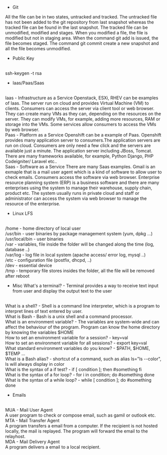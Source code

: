 * Git

All the file can be in two states, untracked and tracked. The untracked file has not been added to the git repository from last snapshot whereas the tracked file can be found in the last snapshot. The tracked file can be unmodified, modified and stages. When you modified a file, the file is modified but not in staging area. When the command git add is issued, the file becomes staged. The command git commit create a new snapshot and all the file becomes unmodified.

* Public Key
<br />
ssh-keygen -t rsa

* Iaas/Paas/Saas
<br />
Iaas - Infrastructure as a Service
Openstack, ESXi, RHEV can be examples of Iaas. The server run on cloud and provides Virtual Machine (VM) to clients. Consumers can access the server via client tool or web browser. They can create many VMs as they can, depending on the resources on the server. They can modify VMs, for example, adding more resources, RAM or storage into the VMs. Some services allow consumers to access the VMs by web browser.
<br />
Paas - Platform as a Service
Openshift can be a example of Paas. Openshift provides many application server to consumers.The application servers are run on cloud. Consumers are only need a few click and the servers are available just a minute. The application server including JBoss, Tomcat. There are many frameworks available, for example, Python Django, PHP Codeigniter/ Laravel etc.. 
<br />
Saas - Software as a Service
There are many Saas examples. Gmail is an exmaple that is a mail user agent which is a kind of software to allow user to check emails. Consumers access the software via web browser. Enterprise resource planning system (ERP) is a business software and there are many enterprises using the system to manage their warehouse, supply chain, product etc. The system usually runs in private cloud and staff or administrator can access the system via web browser to manage the resource of the enterprise.

* Linux LFS
<br />
/home 		- home directory of local user
<br />
/usr/bin	- user binaries by package management system (yum, dpkg ...)
<br />
/usr/local/bin	- user binaries
<br />
/var		- variables, file inside the folder will be changed along the time (log, database ..)
<br />
/var/log	- log file in local system (apache access/ error log, mysql ..)
<br />
/etc		- configuration file (postfix, dhcpd, ..)
<br />
/dev		- essential device
<br />
/tmp		- temporary file stores insides the folder, all the file will be removed after reboot

* Misc
What's a terminal?	- Terminal provides a way to receive text input from user and display the output text to the user
<br />
What is a shell? 	- Shell is a command line interpreter, which is a program to interpret lines of text entered by user.
<br />
What is Bash		- Bash is a unix shell and a command processor. 
<br />
What is an environment variable? 	- The variables are system-wide and can affect the behaviour of the program. Program can know the home directory by knowing the variables $HOME
<br />
How to set an environment variable for a session?	- key=val
<br />
How to set an environment variable for all sessions?	- export key=val
<br />
What standard environment variables do you know?	- $PATH, $HOME, $TEMP ...
<br />
What is a Bash alias?	- shortcut of a command, such as alias ls="ls --color", ls will always display in color
<br />
What is the syntax of a if test?	- if [ condition ]; then #something fi
<br />
What is the syntax of a for loop?	- for i in condition; do #something done
<br />
What is the syntax of a while loop?	- while [ condition ]; do #something done

* Emails
<br />
MUA	- Mail User Agent
<br />
A user program to check or compose email, such as gamil or outlook etc.
<br />
MTA	- Mail Transfer Agent
<br />
A program transfers a email from a computer. If the recipient is not hosted locally, the mail is replayed. The program will forward the email to the relayhost.
<br />
MDA	- Mail Delivery Agent
<br />
A program delivers a email to a local recipient. 
<br />
